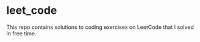 # leet_code

This repo contains solutions to coding exercises on LeetCode that I solved in free time.
